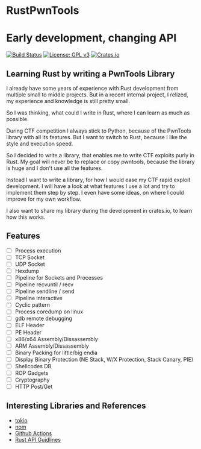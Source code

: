 # RustPwnTools
# Early development, changing API

[![Build Status](https://github.com/lehrbaumm/RustPwn/workflows/Rust/badge.svg)](https://github.com/lehrbaumm/RustPwn/actions?query=workflow%3ARust)
[![License: GPL v3](https://img.shields.io/badge/License-GPLv3-blue.svg)](LICENSE)
[![Crates.io](https://img.shields.io/crates/v/pwnd.svg)](https://crates.io/crates/pwnd)

## Learning Rust by writing a PwnTools Library

I already have some years of experience with Rust development from multiple small to middle projects.
But in a recent internal project, I relized, my experience and knowledge is still pretty small.

So I was thinking, what could I write in Rust, where I can learn as much as possible.

During CTF competition I always stick to Python, because of the PwnTools library with all its features.
But I want to switch to Rust, because I like the style and execution speed.

So I decided to write a library, that enables me to write CTF exploits purly in Rust.
My goal will never be to replace or copy pwntools, because the library is huge and I don't use all the features.

Instead I want to write a library, for how I would ease my CTF rapid exploit development.
I will have a look at what features I use a lot and try to implement them step by step.
I even have some ideas, on where I could improve for my own workflow.

I also want to share my library during the development in crates.io, to learn how this works.


## Features

- [ ] Process execution
- [ ] TCP Socket
- [ ] UDP Socket
- [ ] Hexdump
- [ ] Pipeline for Sockets and Processes
- [ ] Pipeline recvuntil / recv
- [ ] Pipeline sendline / send
- [ ] Pipeline interactive
- [ ] Cyclic pattern
- [ ] Process coredump on linux
- [ ] gdb remote debugging
- [ ] ELF Header
- [ ] PE Header
- [ ] x86/x64 Assembly/Dissassembly
- [ ] ARM Assembly/Dissassembly
- [ ] Binary Packing for little/big endia
- [ ] Display Binary Protection (NE Stack, W/X Protection, Stack Canary, PIE)
- [ ] Shellcodes DB
- [ ] ROP Gadgets
- [ ] Cryptography
- [ ] HTTP Post/Get

## Interesting Libraries and References

* [tokio](https://crates.io/crates/tokio)
* [nom](https://crates.io/crates/nom)
* [Github Actions](https://github.com/features/actions)
* [Rust API Guidlines](https://rust-lang.github.io/api-guidelines/)